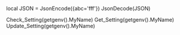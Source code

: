 local JSON = JsonEncode({abc='fff'})
JsonDecode(JSON)

Check_Setting(getgenv().MyName)
Get_Setting(getgenv().MyName)
Update_Setting(getgenv().MyName)
